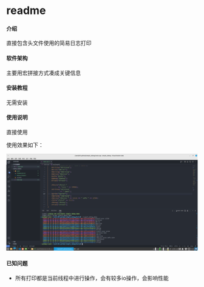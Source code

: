 # readme

#### 介绍

直接包含头文件使用的简易日志打印

#### 软件架构

主要用宏拼接方式凑成关键信息

#### 安装教程

无需安装

#### 使用说明

直接使用

使用效果如下：

![1689064101818](image/readme/1689064101818.png)

#### 已知问题

* 所有打印都是当前线程中进行操作，会有较多io操作，会影响性能
